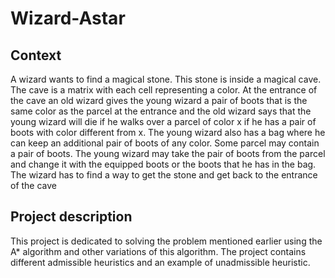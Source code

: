 # Wizard-Astar

## Context

A wizard wants to find a magical stone. This stone is inside a magical cave. The cave is a matrix with each cell representing a color. At the entrance of the cave an old wizard gives the young wizard a pair of boots that is the same color as the parcel at the entrance and the old wizard says that the young wizard will die if he walks over a parcel of color x if he has a pair of boots with color different from x. The young wizard also has a bag where he can keep an additional pair of boots of any color. Some parcel may contain a pair of boots. The young wizard may take the pair of boots from the parcel and change it with the equipped boots or the boots that he has in the bag. The wizard has to find a way to get the stone and get back to the entrance of the cave

## Project description

This project is dedicated to solving the problem mentioned earlier using the A* algorithm and other variations of this algorithm. The project contains different admissible heuristics and an example of unadmissible heuristic.